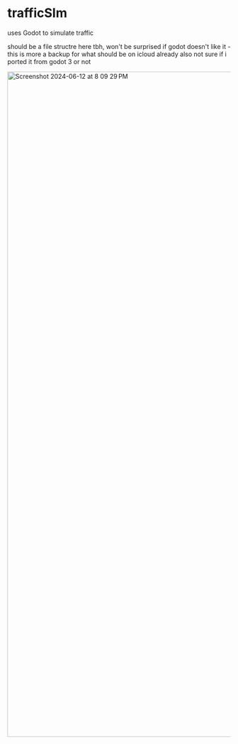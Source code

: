 # trafficSIm
uses Godot to simulate traffic

should be a file structre here tbh, won't be surprised if godot doesn't like it - this is more a backup for what should be on icloud already
also not sure if i ported it from godot 3 or not

<img width="1498" alt="Screenshot 2024-06-12 at 8 09 29 PM" src="https://github.com/duckfuss/trafficSIm/assets/171736618/c29c51c5-ff90-4836-b933-53ab5fe54136">
